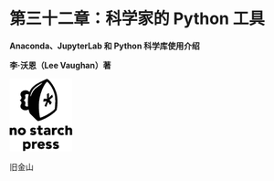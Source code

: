 # 第三十二章：**科学家的 Python 工具**

**Anaconda、JupyterLab 和 Python 科学库使用介绍**

**李·沃恩（Lee Vaughan）著**

![image](img/pub.jpg)

旧金山
